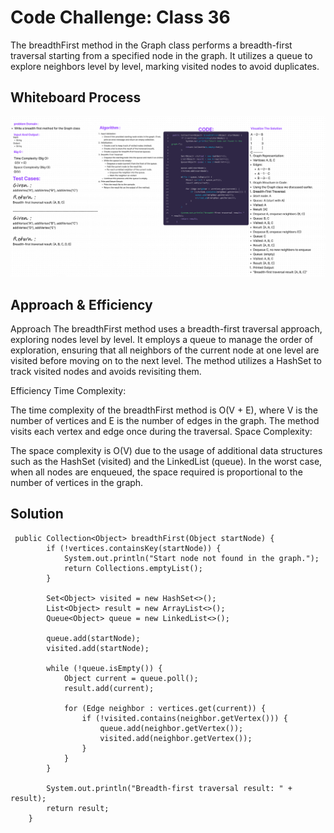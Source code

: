 # Code Challenge: Class 36
The breadthFirst method in the Graph class performs a breadth-first traversal starting from a specified node in the graph. It utilizes a queue to explore neighbors level by level, marking visited nodes to avoid duplicates. 
## Whiteboard Process
![wb](img_1.png)
## Approach & Efficiency
Approach
The breadthFirst method uses a breadth-first traversal approach, exploring nodes level by level. It employs a queue to manage the order of exploration, ensuring that all neighbors of the current node at one level are visited before moving on to the next level. The method utilizes a HashSet to track visited nodes and avoids revisiting them.

Efficiency
Time Complexity:

The time complexity of the breadthFirst method is O(V + E), where V is the number of vertices and E is the number of edges in the graph. The method visits each vertex and edge once during the traversal.
Space Complexity:

The space complexity is O(V) due to the usage of additional data structures such as the HashSet (visited) and the LinkedList (queue). In the worst case, when all nodes are enqueued, the space required is proportional to the number of vertices in the graph.

## Solution
```
 public Collection<Object> breadthFirst(Object startNode) {
        if (!vertices.containsKey(startNode)) {
            System.out.println("Start node not found in the graph.");
            return Collections.emptyList();
        }

        Set<Object> visited = new HashSet<>();
        List<Object> result = new ArrayList<>();
        Queue<Object> queue = new LinkedList<>();

        queue.add(startNode);
        visited.add(startNode);

        while (!queue.isEmpty()) {
            Object current = queue.poll();
            result.add(current);

            for (Edge neighbor : vertices.get(current)) {
                if (!visited.contains(neighbor.getVertex())) {
                    queue.add(neighbor.getVertex());
                    visited.add(neighbor.getVertex());
                }
            }
        }

        System.out.println("Breadth-first traversal result: " + result);
        return result;
    }
```
